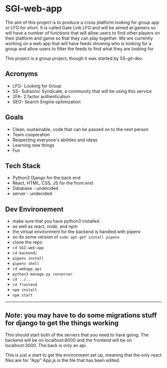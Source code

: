 # SGI-web-app

The aim of this project is to produce a cross platform looking for group app or LFG for short. It is called Gate Link LFG and will be aimed at gamers so will have a number of functions that will allow users to find other players on their platform and game so that they can play together. We are currently working on a web app that will have feeds showing who is looking for a group and allow users to filter the feeds to find what they are looking for.

This project is a group project, though it was started by SS-git-dev. 

## Acronyms 
  * LFG- Looking for Group
  * SS- Subsonic Syndicate, a community that will be using this service
  * 2FA- 2 factor authentication
  * SEO- Search Engine optimization

## Goals
  * Clean, sustainable, code that can be passed on to the next person
  * Team cooperation
  * Respecting everyone's abilities and ideas
  * Learning new things
  * Fun
  
## Tech Stack
  * Python3 Django for the back end
  * React, HTML, CSS, JS for the front end
  * Database - undecided
  * server - undecided
  
## Dev Environement
  * make sure that you have python3 installed
  * as well as react, node, and npm
  * the virtual environment for the backend is handled with pipenv
  * so do some version of ```sudo apt-get install pipenv```
  * clone the repo
  * ```cd SGI-web-app```
  * ```cd backend/```
  * ```pipenv install```
  * ```pipenv shell```
  * ```cd webapp_api```
  * ```python3 manage.py runserver```
  * ```cd ../..```
  * ```cd frontend```
  * ```npm install```
  * ```npm start```

---
***Note***: you may have to do some migrations stuff for django to get the things working
---


This should start both of the servers that you need to have going. The backend will be on localhost:8000 and the frontend will be on localhost:3000. The back is only an api.

This is just a start to get the environment set up, meaning that the only react files are for "App" App.js is the file that has been edited.


